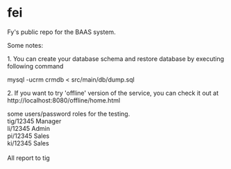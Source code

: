 fei
======

Fy's public repo for the BAAS system.


Some notes:
<p/>
1. You can create your database schema and restore database by executing following command
<p/>     mysql -ucrm crmdb < src/main/db/dump.sql
<p/>
2. If you want to try 'offline' version of the service, you can check it out at http://localhost:8080/offline/home.html

<p/>
some users/password roles for the testing.
<br/>
tig/12345   Manager
<br/>
li/12345    Admin
<br/>
pi/12345    Sales
<br/>
ki/12345    Sales
<br/>
<br/>
All report to tig
<br/>



